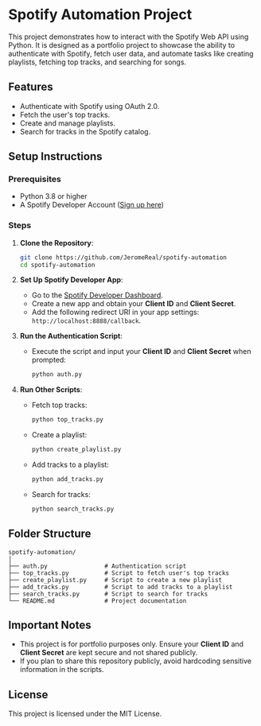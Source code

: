 # Spotify Automation Project

This project demonstrates how to interact with the Spotify Web API using Python. It is designed as a portfolio project to showcase the ability to authenticate with Spotify, fetch user data, and automate tasks like creating playlists, fetching top tracks, and searching for songs.

## Features
- Authenticate with Spotify using OAuth 2.0.
- Fetch the user's top tracks.
- Create and manage playlists.
- Search for tracks in the Spotify catalog.

## Setup Instructions

### Prerequisites
- Python 3.8 or higher
- A Spotify Developer Account ([Sign up here](https://developer.spotify.com/dashboard/))

### Steps
1. **Clone the Repository**:
   ```bash
   git clone https://github.com/JeromeReal/spotify-automation
   cd spotify-automation
   ```

2. **Set Up Spotify Developer App**:
   - Go to the [Spotify Developer Dashboard](https://developer.spotify.com/dashboard/).
   - Create a new app and obtain your **Client ID** and **Client Secret**.
   - Add the following redirect URI in your app settings: `http://localhost:8888/callback`.

3. **Run the Authentication Script**:
   - Execute the script and input your **Client ID** and **Client Secret** when prompted:
     ```bash
     python auth.py
     ```

4. **Run Other Scripts**:
   - Fetch top tracks:
     ```bash
     python top_tracks.py
     ```
   - Create a playlist:
     ```bash
     python create_playlist.py
     ```
   - Add tracks to a playlist:
     ```bash
     python add_tracks.py
     ```
   - Search for tracks:
     ```bash
     python search_tracks.py
     ```

## Folder Structure
```
spotify-automation/
│
├── auth.py                # Authentication script
├── top_tracks.py          # Script to fetch user's top tracks
├── create_playlist.py     # Script to create a new playlist
├── add_tracks.py          # Script to add tracks to a playlist
├── search_tracks.py       # Script to search for tracks
└── README.md              # Project documentation
```

## Important Notes
- This project is for portfolio purposes only. Ensure your **Client ID** and **Client Secret** are kept secure and not shared publicly.
- If you plan to share this repository publicly, avoid hardcoding sensitive information in the scripts.

## License
This project is licensed under the MIT License.

